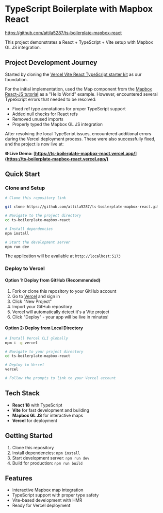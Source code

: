 # TypeScript Boilerplate with Mapbox React

https://github.com/attila5287/ts-boilerplate-mapbox-react

This project demonstrates a React + TypeScript + Vite setup with Mapbox GL JS integration.

## Project Development Journey

Started by cloning the [Vercel Vite React TypeScript starter kit](https://github.com/vercel/examples/tree/main/framework-boilerplates/vite-react) as our foundation. 

For the initial implementation, used the Map component from the [Mapbox React-JS tutorial](https://docs.mapbox.com/help/tutorials/dynamic-markers-react/?step=2) as a "Hello World" example. However, encountered several TypeScript errors that needed to be resolved:

- Fixed ref type annotations for proper TypeScript support
- Added null checks for React refs
- Removed unused imports
- Properly typed the Mapbox GL JS integration

After resolving the local TypeScript issues, encountered additional errors during the Vercel deployment process. These were also successfully fixed, and the project is now live at:

**🌐 Live Demo: [https://ts-boilerplate-mapbox-react.vercel.app/](https://ts-boilerplate-mapbox-react.vercel.app/)**

## Quick Start

### Clone and Setup

```bash
# Clone this repository link 

git clone https://github.com/attila5287/ts-boilerplate-mapbox-react.git

# Navigate to the project directory
cd ts-boilerplate-mapbox-react

# Install dependencies
npm install

# Start the development server
npm run dev
```

The application will be available at `http://localhost:5173`

### Deploy to Vercel

#### Option 1: Deploy from GitHub (Recommended)

1. Fork or clone this repository to your GitHub account
2. Go to [Vercel](https://vercel.com) and sign in
3. Click "New Project"
4. Import your GitHub repository
5. Vercel will automatically detect it's a Vite project
6. Click "Deploy" - your app will be live in minutes!

#### Option 2: Deploy from Local Directory

```bash
# Install Vercel CLI globally
npm i -g vercel

# Navigate to your project directory
cd ts-boilerplate-mapbox-react

# Deploy to Vercel
vercel

# Follow the prompts to link to your Vercel account
```

## Tech Stack

- **React 18** with TypeScript
- **Vite** for fast development and building
- **Mapbox GL JS** for interactive maps
- **Vercel** for deployment

## Getting Started

1. Clone this repository
2. Install dependencies: `npm install`
3. Start development server: `npm run dev`
4. Build for production: `npm run build`

## Features

- Interactive Mapbox map integration
- TypeScript support with proper type safety
- Vite-based development with HMR
- Ready for Vercel deployment
